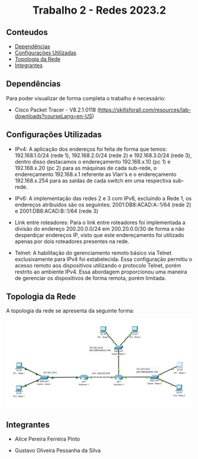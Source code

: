 <h1 align='center'>Trabalho 2 - Redes 2023.2</h1>

## Conteudos

- [Dependências](#dependencias)
- [Configurações Utilizadas](#configs)
- [Topologia da Rede](#topologia)
- [Integrantes](#integrantes)

## Dependências <a name='dependencias'></a>

Para poder visualizar de forma completa o trabalho é necessário:

- Cisco Packet Tracer - V8.2.1.0118 (https://skillsforall.com/resources/lab-downloads?courseLang=en-US)

## Configurações Utilizadas <a name='configs'></a>

- IPv4: A aplicação dos endereços foi feita de forma que temos: 192.168.1.0/24 (rede 1), 192.168.2.0/24 (rede 2) e 192.168.3.0/24 (rede 3), dentro disso destacamos o endereçamento 192.168.x.10 (pc 1) e 192.168.x.20 (pc 2) para as máquinas de cada sub-rede, o endereçamento 192.168.x.1 referente as Vlan's e o endereçamento 192.168.x.254 para as saídas de cada switch em uma respectiva sub-rede.

- IPv6: A implementação das redes 2 e 3 com IPv6, excluindo a Rede 1, os endereços atribuídos são os seguintes: 2001:DB8:ACAD:A::1/64 (rede 2) e 2001:DB8:ACAD:B::1/64 (rede 3)

- Link entre roteadores: Para o link entre roteadores foi implementada a divisão do endereço 200.20.0.0/24 em 200.20.0.0/30 de forma a não desperdiçar endereços IP, visto que este endereçamento foi utilizado apenas por dois roteadores presentes na rede.

- Telnet: A habilitação do gerenciamento remoto básico via Telnet exclusivamente para IPv4 foi estabelecida. Essa configuração permitiu o acesso remoto aos dispositivos utilizando o protocolo Telnet, porém restrito ao ambiente IPv4. Essa abordagem proporcionou uma maneira de gerenciar os dispositivos de forma remota, porém limitada.

## Topologia da Rede <a name='topologia'></a>

A topologia da rede se apresenta da seguinte forma:

![topologia!](./topologia.png)

## Integrantes <a name='integrantes'></a>

- Alice Pereira Ferreira Pinto

- Gustavo Oliveira Pessanha da Silva
